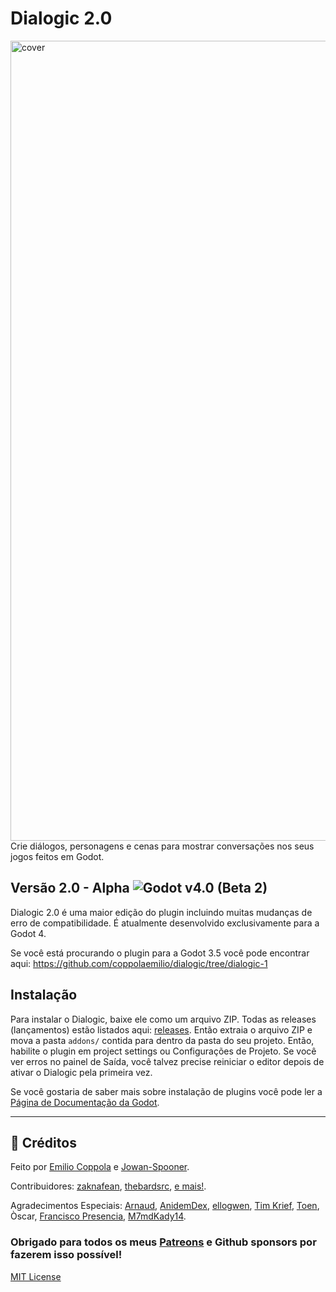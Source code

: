# Dialogic 2.0
<img width="1280" alt="cover" src="https://user-images.githubusercontent.com/2206700/189457799-6327bab0-b085-4421-8640-6a18e395d17d.png">
Crie diálogos, personagens e cenas para mostrar conversações nos seus jogos feitos em Godot.

## Versão 2.0 - Alpha  ![Godot v4.0 (Beta 2)](https://img.shields.io/badge/Godot-v4.0%20(Beta%202)-%23478cbf)
Dialogic 2.0 é uma maior edição do plugin incluindo muitas mudanças de erro de compatibilidade. É atualmente desenvolvido exclusivamente para a Godot 4.

Se você está procurando o plugin para a Godot 3.5 você pode encontrar aqui: https://github.com/coppolaemilio/dialogic/tree/dialogic-1


## Instalação

Para instalar o Dialogic, baixe ele como um arquivo ZIP. Todas as releases (lançamentos) estão listados aqui: [releases](https://github.com/coppolaemilio/dialogic/releases). Então extraia o arquivo ZIP e mova a pasta `addons/` contida para dentro da pasta do seu projeto. Então, habilite o plugin em project settings ou Configurações de Projeto. Se você ver erros no painel de Saída, você talvez precise reiniciar o editor depois de ativar o Dialogic pela primeira vez.

Se você gostaria de saber mais sobre instalação de plugins você pode ler a [Página de Documentação da Godot](https://docs.godotengine.org/en/stable/tutorials/plugins/editor/installing_plugins.html).

<!-- You can also install Dialogic using the **AssetLib** tab in the editor. !-->

---

## 📃 Créditos
Feito por [Emilio Coppola](https://github.com/coppolaemilio) e [Jowan-Spooner](https://github.com/Jowan-Spooner).

Contribuidores: [zaknafean](https://github.com/zaknafean), [thebardsrc](https://github.com/thebardsrc), [e mais!](https://github.com/coppolaemilio/dialogic/graphs/contributors).

Agradecimentos Especiais: [Arnaud](https://github.com/arnaudvergnet), [AnidemDex](https://github.com/AnidemDex), [ellogwen](https://github.com/ellogwen), [Tim Krief](https://github.com/timkrief), [Toen](https://twitter.com/ToenAndreMC), Òscar, [Francisco Presencia](https://francisco.io/), [M7mdKady14](https://github.com/M7mdKady14).

### Obrigado para todos os meus [Patreons](https://www.patreon.com/coppolaemilio) e Github sponsors por fazerem isso possível!

[MIT License](https://github.com/coppolaemilio/dialogic/blob/main/LICENSE)
